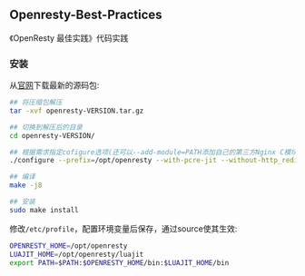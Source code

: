 ## Openresty-Best-Practices

《OpenResty 最佳实践》代码实践 

### 安装

从[官网](http://openresty.org/en/download.html)下载最新的源码包:

```bash
## 将压缩包解压
tar -xvf openresty-VERSION.tar.gz

## 切换到解压后的目录
cd openresty-VERSION/

## 根据需求指定cofigure选项(还可以--add-module=PATH添加自己的第三方Nginx C模块)
./configure --prefix=/opt/openresty --with-pcre-jit --without-http_redis2_module --with-http_iconv_module -j8

## 编译
make -j8

## 安装
sudo make install
```

修改`/etc/profile`，配置环境变量后保存，通过source使其生效:

```bash
OPENRESTY_HOME=/opt/openresty
LUAJIT_HOME=/opt/openresty/luajit
export PATH=$PATH:$OPENRESTY_HOME/bin:$LUAJIT_HOME/bin
```